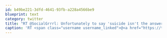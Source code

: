 ```yaml
---
id: b49be221-3dfd-4641-93fb-a228a4566be9
blueprint: text
category: twitter
title: "RT @SocialGrrrl: Unfortunately to say 'suicide isn't the answer get help' is not enough for truly depressed, those closest need to get u ..."
caption: 'RT <span class="username username_linked">@<a href="https://twitter.com/SocialGrrrl" title="Karen Richards">SocialGrrrl</a></span>: Unfortunately to say ''suicide isn''t the answer get help'' is not enough for truly depressed, those closest need to get u ...'
---
```

